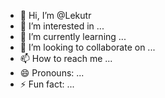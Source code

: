 - 👋 Hi, I’m @Lekutr
- 👀 I’m interested in ...
- 🌱 I’m currently learning ...
- 💞️ I’m looking to collaborate on ...
- 📫 How to reach me ...
- 😄 Pronouns: ...
- ⚡ Fun fact: ...

<!---
Lekutr/Lekutr is a ✨ special ✨ repository because its `README.md` (this file) appears on your GitHub profile.
You can click the Preview link to take a look at your changes.
--->
